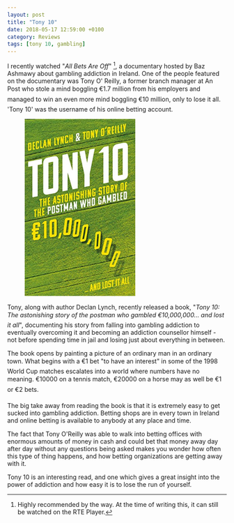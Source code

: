 ```yaml
---
layout: post
title: "Tony 10"
date: 2018-05-17 12:59:00 +0100
category: Reviews
tags: [tony 10, gambling]
---
```


I recently watched "_All Bets Are Off_" [^1], a documentary hosted by Baz Ashmawy about gambling addiction in Ireland. One of the people featured on the documentary was Tony O' Reilly, a former branch manager at An Post who stole a mind boggling €1.7 million from his employers and managed to win an even more mind boggling €10 million, only to lose it all. 'Tony 10' was the username of his online betting account.

<figure>
	<img src="/images/2018/5/tony10.png" width="254" />
</figure>

Tony, along with author Declan Lynch, recently released a book,  "_Tony 10: The astonishing story of the postman who gambled €10,000,000... and lost it all_", documenting his story from falling into gambling addiction to eventually overcoming it and becoming an addiction counsellor himself - not before spending time in jail and losing just about everything in between.

The book opens by painting a picture of an ordinary man in an ordinary town. What begins with a €1 bet "to have an interest" in some of the 1998 World Cup matches escalates into a world where numbers have no meaning. €10000 on a tennis match, €20000 on a horse may as well be €1 or €2 bets. 

The big take away from reading the book is that it is extremely easy to get sucked into gambling addiction. Betting shops are in every town in Ireland and online betting is available to anybody at any place and time. 

The fact that Tony O'Reilly was able to walk into betting offices with enormous amounts of money in cash and could bet that money away day after day without any questions being asked makes you wonder how often this type of thing happens, and how betting organizations are getting away with it.

Tony 10 is an interesting read, and one which gives a great insight into the power of addiction and how easy it is to lose the run of yourself.

[^1]: Highly recommended by the way. At the time of writing this, it can still be watched on the RTE Player.
